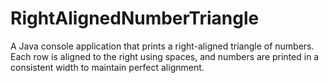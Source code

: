 # RightAlignedNumberTriangle
A Java console application that prints a right-aligned triangle of numbers. Each row is aligned to the right using spaces, and numbers are printed in a consistent width to maintain perfect alignment.
